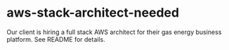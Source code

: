 # aws-stack-architect-needed
Our client is hiring a full stack AWS architect for their gas energy business platform. See README for details.
